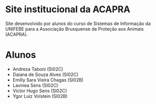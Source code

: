 # Site institucional da ACAPRA

Site desenvolvido por alunos do curso de Sistemas de Informação da UNIFEBE para a Associação Brusquense de Proteção aos Animais (ACAPRA). 

# Alunos

- Andreza Taboni (SI02C)
- Daiana de Souza Alves (SI02C)
- Emilly Sara Vieira Chagas (SI02B)
- Lavinea Sens (SI02C)
- Victor Hugo Sens (SI02C)
- Ygor Luiz Volstein (SI02B)